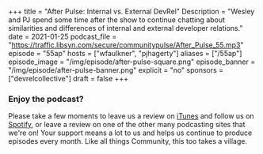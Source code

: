 +++
 title = "After Pulse: Internal vs. External DevRel"
 Description = "Wesley and PJ spend some time after the show to continue chatting about similarities and differences of internal and external developer relations."
 date = 2021-01-25
 podcast_file = "https://traffic.libsyn.com/secure/communitypulse/After_Pulse_55.mp3"
 episode = "55ap"
hosts = ["wfaulkner", "pjhagerty"]
 aliases = ["/55ap"]
 episode_image = "/img/episode/after-pulse-square.png"
 episode_banner = "/img/episode/after-pulse-banner.png"
 explicit = "no"
 sponsors = ["devrelcollective"]
 draft = false
+++
 ### Enjoy the podcast?
 Please take a few moments to leave us a review on [iTunes](https://itunes.apple.com/us/podcast/community-pulse/id1218368182?mt=2) and follow us on [Spotify](https://open.spotify.com/show/3I7g5WfMSgpWu38zZMjet?si=565TMb81SaWwrJYbAIeOxQ), or leave a review on one of the other many podcasting sites that we're on! Your support means a lot to us and helps us continue to produce episodes every month. Like all things Community, this too takes a village.